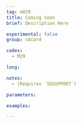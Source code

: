```yaml
---
tag: m029
title: Coming Soon
brief: Description Here

experimental: false
group: sdcard

codes:
  - M29

long:

notes:
  - (Requires `SDSUPPORT`)

parameters:

examples:

---
```


